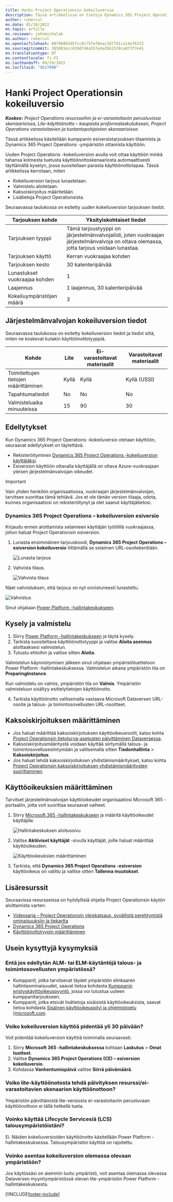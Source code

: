 ```yaml
---
title: Hanki Project Operationsin kokeiluversio
description: Tässä artikkelissa on tietoja Dynamics 365 Project Operations -kokeiluversion käyttöönotosta.
author: ruhercul
ms.date: 01/10/2022
ms.topic: article
ms.reviewer: johnmichalak
ms.author: ruhercul
ms.openlocfilehash: 60790d83d5fcc8c75fef8eac2877d1ca14a761f2
ms.sourcegitcommit: 385081ecc839d7d4a557eda2bb1578ca073f7e41
ms.translationtype: HT
ms.contentlocale: fi-FI
ms.lasthandoff: 09/19/2022
ms.locfileid: "9527998"
---
```

# <a name="sign-up-for-project-operations-trials"></a>Hanki Project Operationsin kokeiluversio 

_**Koskee:** Project Operations resursseihin ja ei-varastoitaviin perustuvissa skenaarioissa, Lite-käyttöönotto – kaupasta proformalaskutukseen, Project Operations varastoitavien ja tuotantopohjaisten skenaarioissa_ 



Tässä artikkelissa käsitellään kumppanin esiversiotarjouksen tilaamista ja Dynamics 365 Project Operations -ympäristön ottamista käyttöön.

Uuden Project Operations -kokeiluversion avulla voit ottaa käyttöön minkä tahansa kolmesta tuetusta käyttöönottoskenaariosta automaattisesti täyttämällä kyselyn, jossa suositellaan parasta käyttöönottotapaa. Tässä artikkelissa kerrotaan, miten

- Kokeiluversion tarjous lunastetaan.
- Valmistelu aloitetaan.
- Kaksoiskirjoitus määritetään.
- Lisätietoja Project Operationsista. 

Seuraavassa taulukossa on esitetty uuden kokeiluversion tarjouksen tiedot.

| **Tarjouksen kohde**               | **Yksityiskohtaiset tiedot**                                  |
|------------------------------|----------------------------------------------|
| Tarjouksen tyyppi                   | Tämä tarjoustyyppi on järjestelmänvalvojaliidi, joten vuokraajan järjestelmänvalvoja on oltava olemassa, jotta tarjous voidaan lunastaa. |
| Tarjouksen käyttö                    | Kerran vuokraajaa kohden                          |
| Tarjouksen kesto               | 30 kalenteripäivää                             |
| Lunastukset vuokraajaa kohden       | 1                                            |
| Laajennus                    | 1 laajennus, 30 kalenteripäivää               |
| Kokeiluympäristöjen määrä | 3                                            |


## <a name="admin-trial-details"></a>Järjestelmänvalvojan kokeiluversion tiedot
Seuraavassa taulukossa on esitetty kokeiluversion tiedot ja tiedot siitä, miten ne koskevat kutakin käyttöönottotyyppiä.

| **Kohde**                      | **Lite**                                     | **Ei-varastoitavat materiaalit** | **Varastoitavat materiaalit** |
|-------------------------------|----------------------------------------------|---------------------------|-----------------------|
| Toimitettujen tietojen määrittäminen           | Kyllä                                          | Kyllä                       | Kyllä (USSI)            |
| Tapahtumatiedot            | No                                           | No                        | No                    |
| Valmisteluaika minuuteissa  | 15                                           | 90                        | 30                    |
 
## <a name="prerequisites"></a>Edellytykset
Kun Dynamics 365 Project Operations -kokeiluversio otetaan käyttöön, seuraavat edellytykset on täytettävä.

- Rekisteröityminen [Dynamics 365 Project Operations -kokeiluversion käyttäjäksi](https://www.aka.ms/try-po).
- Esiversion käyttöön ottavalla käyttäjällä on oltava Azure-vuokraajaan yleisen järjestelmänvalvojan oikeudet.

> [!IMPORTANT]
> Vain yhden henkilön organisaatiossa, vuokraajan järjestelmänvalvojan, tarvitsee suorittaa tämä tehtävä. Jos et ole tämän version tilaaja, odota, kunnes organisaatiosi on rekisteröitynyt ja olet saanut käyttäjätietosi.

### <a name="dynamics-365-project-operations---preview-trial"></a>Dynamics 365 Project Operations – kokeiluversion esiversio 

Kirjaudu ennen aloittamista selaimeen käyttäjän työtilillä vuokraajassa, johon haluat Project Operationsin esiversion.

1. Lunasta ensimmäinen tarjouskoodi, **Dynamics 365 Project Operations – esiversion kokeiluversio** liittämällä se selaimen URL-osoitekenttään.

    ![Lunasta tarjous](./media/16RedeemFirstOfferNew.png)

2. Vahvista tilaus.

    ![Vahvista tilaus](./media/17ConfirmOrderNew.png)

  Näet vahvistuksen, että tarjous on nyt onnistuneesti lunastettu.

   ![Vahvistus](./media/18OrderConfirmationNew.png)

  Sinut ohjataan [Power Platform -hallintakeskukseen](https://admin.powerplatform.microsoft.com/projectoperationstrial).

## <a name="questionnaire-and-provisioning"></a>Kysely ja valmistelu

1.  Siirry [Power Platform -hallintakeskukseen](https://admin.powerplatform.com/projectoperationstrial) ja täytä kysely.  
2.  Tarkista suositeltava käyttöönottotyyppi ja valitse **Aloita asennus** aloittaaksesi valmistelun.
3.  Tutustu ehtoihin ja valitse sitten **Aloita**.

   Valmistelun käynnistymisen jälkeen sinut ohjataan ympäristöluetteloon Power Platform -hallintakeskuksessa. Valmistelun aikana ympäristön tila on **PreparingInstance**.
 
  Kun valmistelu on valmis, ympäristön tila on **Valmis**. Ympäristön valmisteluun sisältyy esittelytietojen käyttöönotto.
 
4.  Tarkista käyttöönotto valitsemalla vastaava Microsoft Dataversen URL-osoite ja talous- ja toimintosovellusten URL-osoitteet.

## <a name="configuring-dual-write"></a>Kaksoiskirjoituksen määrittäminen
- Jos haluat määrittää kaksoiskirjoituksen käyttöoikeusroolit, katso kohta [Project Operationsin tietoturva-asetusten päivittäminen Dataversessa](resource-provision-new-environment.md#update-security-settings-on-project-operations-on-dataverse).
- Kaksoiskirjoitusmääritystä voidaan käyttää siirtymällä talous- ja toimintosovellusesiintymään ja valitsemalla sitten **Tiedonhallinta** > **Kaksoiskirjoitus**.
- Jos haluat tehdä kaksoiskirjoituksen yhdistämismääritykset, katso kohta [Project Operationsin kaksoiskirjoituksen yhdistämismääritysten suorittaminen](resource-provision-new-environment.md#run-project-operations-dual-write-maps).

## <a name="assign-licenses"></a>Käyttöoikeuksien määrittäminen

Tarvitset järjestelmänvalvojan käyttöoikeudet organisaatiosi Microsoft 365 -portaaliin, jotta voit suorittaa seuraavat vaiheet.

1. Siirry [Microsoft 365 -hallintakeskukseen](https://portal.office.com/) ja määritä käyttöoikeudet käyttäjille.

   ![Hallintakeskuksen aloitussivu](./media/14AdminPortal.png)

2. Valitse **Aktiiviset käyttäjät** -sivulla käyttäjät, joille haluat määrittää käyttöoikeuden.

   ![Käyttöoikeuksien määrittäminen](./media/15AssignLicenses.png)

3. Tarkista, että **Dynamics 365 Project Operations -esiversion** käyttöoikeus on valittu ja valitse sitten **Tallenna muutokset**.

## <a name="additional-resources"></a>Lisäresurssit

Seuraavissa resursseissa on hyödyllisiä ohjeita Project Operationsin käytön aloittamista varten:

- [Videosarja – Project Operationsin yleiskatsaus, syvällistä perehtymistä ominaisuuksiin ja tiekartta](https://youtube.com/playlist?list=PLcakwueIHoT_LJ3Fr1tHnkPk5lioqE6uH)
- [Dynamics 365 Project Operations](/training/modules/examine-dynamics-365-project-operations/)
- [Käyttöönottotyypin määrittäminen](determine-deployment-type.md)

## <a name="frequently-asked-questions"></a>Usein kysyttyjä kysymyksiä

### <a name="what-if-i-require-alm-or-elm-for-my-finance-and-operations-apps-environment"></a>Entä jos edellytän ALM- tai ELM-käytäntöjä talous- ja toimintosovellusten ympäristössä?

- Kumppanit, jotka tarvitsevat täydet ympäristön elinkaaren hallintaominaisuudet, saavat tietoa kohdasta [Kumppanin eristyskäyttöoikeuspyyntö](https://experience.dynamics.com/requestlicense), jossa voi tutustua uuteen kumppanitarjoukseen. 
- Kumppanit, jotka etsivät lisätietoja sisäisistä käyttöoikeuksista, saavat tietoa kohdasta [Sisäinen käyttöoikeuspilvi ja ohjelmistoetu (microsoft.com](https://partner.microsoft.com/membership/internal-use-software).

### <a name="can-i-extend-my-trial-beyond-30-days"></a>Voiko kokeiluversion käyttöä pidentää yli 30 päivään?
Voit pidentää kokeiluversion käyttöä toimimalla seuraavasti.

1. Siirry **Microsoft 365 -hallintakeskuksessa** kohtaan **Laskutus** > **Omat tuotteet**.
2. Valitse **Dynamics 365 Project Operations (CE) – esiversion kokeiluversio**.
3. Kohdassa **Vanhentumispäivä** valitse **Siirrä päivämäärä**.

### <a name="can-i-upgrade-from-the-lite-deployment-to-the-resourcenon-stocked-based-scenario-deployment"></a>Voiko lite-käyttöönotosta tehdä päivityksen resurssi/ei-varastoitavien skenaarion käyttöönottoon?
Ympäristön päivittämistä lite-versiosta ei-varastoitaviin perustuvaan käyttöönottoon ei tällä hetkellä tueta.

### <a name="can-i-access-lifecycle-services-lcs-for-my-finance-environments"></a>Voinko käyttää Lifecycle Servicesiä (LCS) talousympäristöistäni?  
Ei. Näiden kokeiluversioiden käyttöönotto käsitellään Power Platform -hallintakeskuksessa. Talousympäristön käyttöä on rajoitettu.

### <a name="can-i-install-my-trial-on-an-existing-environment"></a>Voinko asentaa kokeiluversion olemassa olevaan ympäristöön?
Jos käytössäsi on aiemmin luotu ympäristö, voit asentaa olemassa olevassa Dataversen myyntiympäristössä olevan lite-ympäristön Power Platform -hallintakeskuksesta.

[!INCLUDE[footer-include](../includes/footer-banner.md)]
